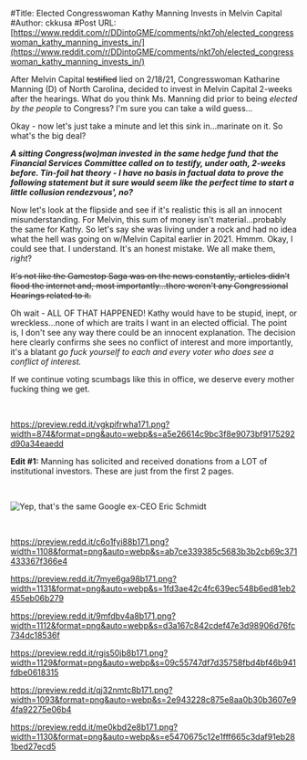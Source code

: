 #Title: Elected Congresswoman Kathy Manning Invests in Melvin Capital
#Author: ckkusa
#Post URL: [https://www.reddit.com/r/DDintoGME/comments/nkt7oh/elected_congresswoman_kathy_manning_invests_in/](https://www.reddit.com/r/DDintoGME/comments/nkt7oh/elected_congresswoman_kathy_manning_invests_in/)


After Melvin Capital ~~testified~~ lied on 2/18/21, Congresswoman Katharine Manning (D) of North Carolina, decided to invest in Melvin Capital 2-weeks after the hearings. What do you think Ms. Manning did prior to being *elected by the people* to Congress? I'm sure you can take a wild guess...

Okay - now let's just take a minute and let this sink in...marinate on it. So what's the big deal?

***A sitting Congress(wo)man invested*** ***in the same hedge fund*** ***that the Financial Services Committee called on to testify, under oath, 2-weeks before. Tin-foil hat theory - I have no basis in factual data to prove the following statement but it sure would seem like the perfect time to start a little collusion rendezvous', no?***

Now let's look at the flipside and see if it's realistic this is all an innocent misunderstanding. For Melvin, this sum of money isn't material...probably the same for Kathy. So let's say she was living under a rock and had no idea what the hell was going on w/Melvin Capital earlier in 2021. Hmmm. Okay, I could see that. I understand. It's an honest mistake. We all make them, *right*?

~~It's not like the Gamestop Saga was on the news constantly, articles didn't flood the internet and, most importantly...there weren't any Congressional Hearings related to it.~~

Oh wait - ALL OF THAT HAPPENED! Kathy would have to be stupid, inept, or wreckless...none of which are traits I want in an elected official. The point is, I don't see any way there could be an innocent explanation.  The decision here clearly confirms she sees no conflict of interest and more importantly, it's a blatant *go fuck yourself to each and every voter who does see a conflict of interest.*

If we continue voting scumbags like this in office, we deserve every mother fucking thing we get.

&#x200B;

https://preview.redd.it/vgkpifrwha171.png?width=874&format=png&auto=webp&s=a5e26614c9bc3f8e9073bf9175292d90a34eaedd

**Edit #1:** Manning has solicited and received donations from a LOT of institutional investors. These are just from the first 2 pages. 

&#x200B;

![Yep, that's the same Google ex-CEO Eric Schmidt](https://preview.redd.it/q5ybwl6q8b171.png?width=1134&format=png&auto=webp&s=82ef68a56decb9e6b4ca06fbe78d7a64fd57abf1)

&#x200B;

https://preview.redd.it/c6o1fyi88b171.png?width=1108&format=png&auto=webp&s=ab7ce339385c5683b3b2cb69c371433367f366e4

https://preview.redd.it/7mye6ga98b171.png?width=1131&format=png&auto=webp&s=1fd3ae42c4fc639ec548b6ed81eb2455eb06b279

https://preview.redd.it/9mfdbv4a8b171.png?width=1112&format=png&auto=webp&s=d3a167c842cdef47e3d98906d76fc734dc18536f

https://preview.redd.it/rgis50jb8b171.png?width=1129&format=png&auto=webp&s=09c55747df7d35758fbd4bf46b941fdbe0618315

https://preview.redd.it/qj32nmtc8b171.png?width=1093&format=png&auto=webp&s=2e943228c875e8aa0b30b3607e94fa92275e06b4

https://preview.redd.it/me0kbd2e8b171.png?width=1130&format=png&auto=webp&s=e5470675c12e1fff665c3daf91eb281bed27ecd5